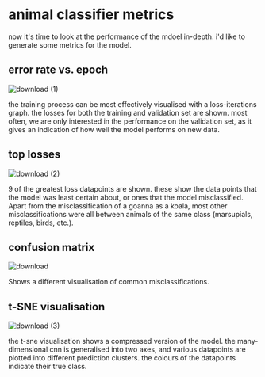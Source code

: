 # animal classifier metrics

now it's time to look at the performance of the mdoel in-depth. i'd like to generate some metrics for the model.

## error rate vs. epoch
![download (1)](https://github.com/gp-rgb/gp-rgb.github.io/assets/131956221/6b47ab16-39e2-41d1-9334-cb135c1749ef)

the training process can be most effectively visualised with a loss-iterations graph. the losses for both the training and validation set are shown. most often, we are only interested in the performance on the validation set, as it gives an indication of how well the model performs on new data.

## top losses
![download (2)](https://github.com/gp-rgb/gp-rgb.github.io/assets/131956221/48075702-0dbb-427b-909d-e4eec5ae07c5)

9 of the greatest loss datapoints are shown. these show the data points that the model was least certain about, or ones that the model misclassified. Apart from the misclassification of a goanna as a koala, most other misclassifications were all between animals of the same class (marsupials, reptiles, birds, etc.).

## confusion matrix
![download](https://github.com/gp-rgb/gp-rgb.github.io/assets/131956221/04ddf3ac-a0e8-4878-bd40-bece9db243e7)

Shows a different visualisation of common misclassifications. 

## t-SNE visualisation
![download (3)](https://github.com/gp-rgb/gp-rgb.github.io/assets/131956221/8b794744-f827-4e14-be3e-5c98918569e5)

the t-sne visualisation shows a compressed version of the model. the many-dimensional cnn is generalised into two axes, and various datapoints are plotted into different prediction clusters. the colours of the datapoints indicate their true class.

